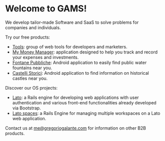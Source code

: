 # Welcome to GAMS!

We develop tailor-made Software and SaaS to solve problems for companies and individuals.

Try our free products:
- [Tools](https://tools.gregoriogalante.com): group of web tools for developers and marketers.
- [My Money Manager](https://mymoma.gregoriogalante.com): application designed to help you track and record your expenses and investments.
- [Fontane Pubbliche](https://play.google.com/store/apps/details?id=com.gregoriogalante.freewater): Android application to easily find public water fountains near you. 
- [Castelli Storici](https://play.google.com/store/apps/details?id=com.gregoriogalante.freecastles): Android application to find information on historical castles near you.

Discover our OS projects:

- [Lato](https://github.com/GAMS-Software/lato): a Rails engine for developing web applications with user authentication and various front-end functionalities already developed via Bootstrap.
- [Lato spaces](https://github.com/GAMS-Software/lato_spaces): a Rails Engine for managing multiple workspaces on a Lato web application.

Contact us at [me@gregoriogalante.com](mailto:me@gregoriogalante.com) for information on other B2B products.
